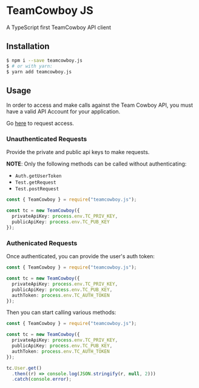 # TeamCowboy JS

A TypeScript first TeamCowboy API client

## Installation

```bash
$ npm i --save teamcowboy.js
$ # or with yarn:
$ yarn add teamcowboy.js
```

## Usage

In order to access and make calls against the Team Cowboy API, you must have a valid API Account for your application.

Go [here](https://www.teamcowboy.com/api/requestAccount) to request access.

### Unauthenticated Requests
Provide the private and public api keys to make requests.

**NOTE**: Only the following methods can be called without authenticating:

* `Auth.getUserToken`
* `Test.getRequest`
* `Test.postRequest`

```ts
const { TeamCowboy } = require("teamcowboy.js");

const tc = new TeamCowboy({
  privateApiKey: process.env.TC_PRIV_KEY,
  publicApiKey: process.env.TC_PUB_KEY
});
```

### Authenicated Requests 

Once authenticated, you can provide the user's auth token:


```ts
const { TeamCowboy } = require("teamcowboy.js");

const tc = new TeamCowboy({
  privateApiKey: process.env.TC_PRIV_KEY,
  publicApiKey: process.env.TC_PUB_KEY,
  authToken: process.env.TC_AUTH_TOKEN
});
```

Then you can start calling various methods:

```ts
const { TeamCowboy } = require("teamcowboy.js");

const tc = new TeamCowboy({
  privateApiKey: process.env.TC_PRIV_KEY,
  publicApiKey: process.env.TC_PUB_KEY,
  authToken: process.env.TC_AUTH_TOKEN
});

tc.User.get()
  .then((r) => console.log(JSON.stringify(r, null, 2)))
  .catch(console.error);
```
